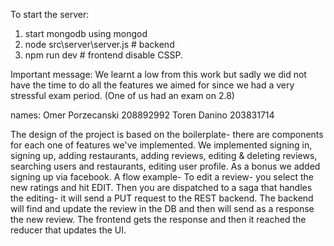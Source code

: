 To start the server:
1. start mongodb using mongod
2. node src\server\server.js # backend
3. npm run dev # frontend
disable CSSP.

Important message:
We learnt a low from this work but sadly we did not have the time to do all the features we aimed for since we had
a very stressful exam period. (One of us had an exam on 2.8)

names:
Omer Porzecanski 208892992
Toren Danino 203831714

The design of the project is based on the boilerplate-
there are components for each one of features we've implemented.
We implemented signing in, signing up, adding restaurants, adding reviews, editing & deleting reviews,
searching users and restaurants, editing user profile.
As a bonus we added signing up via facebook.
A flow example-
To edit a review- you select the new ratings and hit EDIT.
Then you are dispatched to a saga that handles the editing- it will send a PUT request to the REST backend.
The backend will find and update the review in the DB and then will send as a response the new review.
The frontend gets the response and then it reached the reducer that updates the UI.
 

